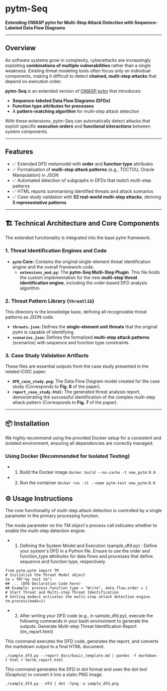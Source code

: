 # pytm-Seq

**Extending OWASP pytm for Multi-Step Attack Detection with Sequence-Labeled Data Flow Diagrams**

---

## Overview

As software systems grow in complexity, cyberattacks are increasingly exploiting **combinations of multiple vulnerabilities** rather than a single weakness. Existing threat modeling tools often focus only on individual components, making it difficult to detect **chained, multi-step attacks** that depend on execution order.

**pytm-Seq** is an extended version of [OWASP pytm](https://github.com/OWASP/pytm) that introduces:
- **Sequence-labeled Data Flow Diagrams (DFDs)**  
- **Function type attributes for processes**  
- A **pattern-matching algorithm** for multi-step attack detection  

With these extensions, pytm-Seq can automatically detect attacks that exploit specific **execution orders** and **functional interactions** between system components.

---

## Features

- ✅ Extended DFD metamodel with **order** and **function type** attributes  
- ✅ Formalisation of **multi-step attack patterns** (e.g., TOCTOU, Oracle Manipulation) in JSON  
- ✅ Automated detection of subgraphs in DFDs that match multi-step patterns  
- ✅ HTML reports summarising identified threats and attack scenarios  
- ✅ Case-study validation with **52 real-world multi-step attacks**, deriving **5 representative patterns**

---

## 🏗️ Technical Architecture and Core Components

The extended functionality is integrated into the base $\text{pytm}$ framework.

### 1. Threat Identification Engines and Code

- **`pytm` Core:** Contains the original single-element threat identification engine and the overall framework code.
    - **`extensions_mod.py`:** The **pytm-Seq Multi-Step Plugin**. This file holds the custom implementation for the new **multi-step threat identification engine**, including the order-based DFD analysis algorithm.

### 2. Threat Pattern Library (`threatlib`)

This directory is the knowledge base, defining all recognizable threat patterns as JSON code.

- **`threats.json`:** Defines the **single-element unit threats** that the original $\text{pytm}$ is capable of identifying.
- **`scenarios.json`:** Defines the formalized **multi-step attack patterns** (scenarios) with sequence and function type constraints.

### 3. Case Study Validation Artifacts

These files are essential outputs from the case study presented in the related ICISC paper.

- **`DFD_case_study.png`:** The Data Flow Diagram model created for the case study (Corresponds to **Fig. 6** of the paper).
- **`report_case_study.html`:** The generated threat analysis report, demonstrating the successful identification of the complex multi-step attack pattern (Corresponds to **Fig. 7** of the paper).

---


## 📦 Installation

We highly recommend using the provided Docker setup for a consistent and isolated environment, ensuring all dependencies are correctly managed.

### Using Docker (Recommended for Isolated Testing)
+ 1. Build the Docker image
     ```docker build --no-cache -t new_pytm:0.0 .```
+ 2. Run the container
     ```docker run -it --name pytm-test new_pytm:0.0```

## ⚙️ Usage Instructions

The core functionality of multi-step attack detection is controlled by a single parameter in the primary processing function.

The mode parameter on the TM object's process call indicates whether to enable the multi-step detection engine.

+ 1. Defining the System Model and Execution (sample_dfd.py) : Define your system's DFD in a Python file. Ensure to use the order and function_type attributes for data flows and processes that define sequence and function type, respectively.
  
```
from pytm.pytm import TM
# Initialize the Threat Model object
tm = TM("my test tm")
## ... (DFD Declaration Code here)
## Example: process.function_type = "Write", data_flow.order = 1
# Start Threat and Multi-step Threat Identification
# Setting mode=1 activates the multi-step attack detection engine.
tm.process(mode=1)
```

+ 2. After writing your DFD code (e.g., in sample_dfd.py), execute the following commands in your bash environment to generate the outputs. Generate Multi-step Threat Identification Report (tm_report.html)

This command executes the DFD code, generates the report, and converts the markdown output to a final HTML document.

```./sample_dfd.py --report docs/basic_template.md | pandoc -f markdown -t html > tm/tm_report.html```

 This command generates the DFD in dot format and uses the dot tool (Graphviz) to convert it into a static PNG image.

```./sample_dfd.py --dfd | dot -Tpng -o sample_dfd.png```
